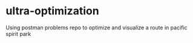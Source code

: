# ultra-optimization
Using postman problems repo to optimize and visualize a route in pacific spirit park
